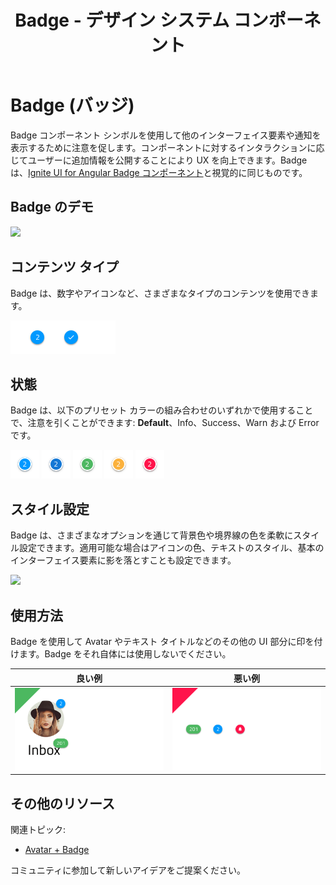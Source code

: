 ﻿---
title: Badge - デザイン システム コンポーネント
_description: Badge コンポーネント シンボルは、追加情報のヒントを提供するコンプリメンタリ要素です。
_keywords: デザイン システム, デザイン システム UX, UI キット, Sketch, Ignite UI for Angular, Sketch to Angular, Angular, Angular デザイン システム, Sketch からコードをエクスポート, Angular 用のデザイン キット, Sketch HTML, Sketch to HTML, Sketch UI キット
_language: ja
---

# Badge (バッジ)

Badge コンポーネント シンボルを使用して他のインターフェイス要素や通知を表示するために注意を促します。コンポーネントに対するインタラクションに応じてユーザーに追加情報を公開することにより UX を向上できます。Badge は、[Ignite UI for Angular Badge コンポーネント](https://jp.infragistics.com/products/ignite-ui-angular/angular/components/badge.html)と視覚的に同じものです。

## Badge のデモ

<img class="responsive-img" src="../images/badge_demo.png" srcset="../images/badge_demo@2x.png 2x" />

## コンテンツ タイプ

Badge は、数字やアイコンなど、さまざまなタイプのコンテンツを使用できます。

<img class="responsive-img" src="../images/badge_type.png" srcset="../images/badge_type@2x.png 2x" />

## 状態 

Badge は、以下のプリセット カラーの組み合わせのいずれかで使用することで、注意を引くことができます: **Default**、Info、Success、Warn および Error です。

<img class="responsive-img" src="../images/badge_default.png" srcset="../images/badge_default@2x.png 2x" />
<img class="responsive-img" src="../images/badge_info.png" srcset="../images/badge_info@2x.png 2x" />
<img class="responsive-img" src="../images/badge_success.png" srcset="../images/badge_success@2x.png 2x" />
<img class="responsive-img" src="../images/badge_warn.png" srcset="../images/badge_warn@2x.png 2x" />
<img class="responsive-img" src="../images/badge_error.png" srcset="../images/badge_error@2x.png 2x" />

## スタイル設定

Badge は、さまざまなオプションを通じて背景色や境界線の色を柔軟にスタイル設定できます。適用可能な場合はアイコンの色、テキストのスタイル、基本のインターフェイス要素に影を落とすことも設定できます。

<img class="responsive-img" src="../images/badge_styling.png" srcset="../images/badge_styling@2x.png 2x" />

## 使用方法

Badge を使用して Avatar やテキスト タイトルなどのその他の UI 部分に印を付けます。Badge をそれ自体には使用しないでください。

| 良い例                                                                       | 悪い例                                                                           |
| ---------------------------------------------------------------------------- | -------------------------------------------------------------------------------- |
| <img class="responsive-img" src="../images/badge_do1.png" srcset="../images/badge_do1@2x.png 2x" /> | <img class="responsive-img" src="../images/badge_dont1.png" srcset="../images/badge_dont1@2x.png 2x" /> |

## その他のリソース

関連トピック:

- [Avatar + Badge](../patterns/avatar-badge.md)
  <div class="divider--half"></div>

コミュニティに参加して新しいアイデアをご提案ください。
